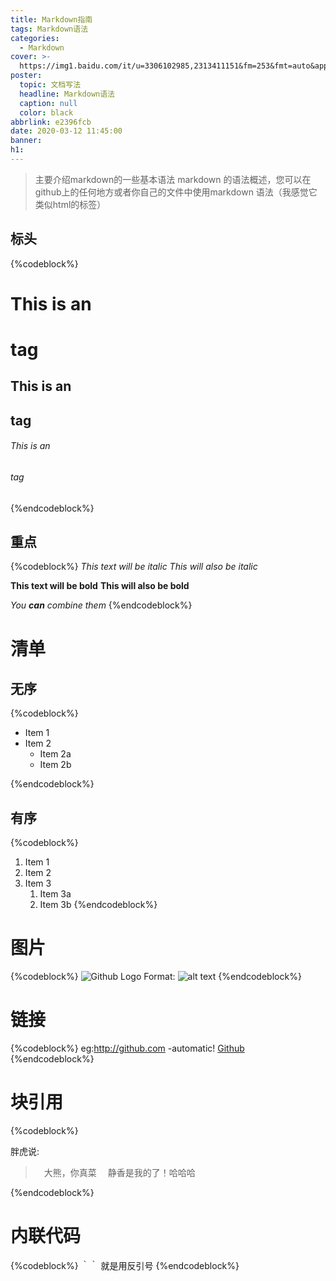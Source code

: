 ```yaml
---
title: Markdown指南
tags: Markdown语法
categories:
  - Markdown
cover: >-
  https://img1.baidu.com/it/u=3306102985,2313411151&fm=253&fmt=auto&app=138&f=PNG?w=2291&h=500
poster:
  topic: 文档写法
  headline: Markdown语法
  caption: null
  color: black
abbrlink: e2396fcb
date: 2020-03-12 11:45:00
banner:
h1:
---
```


<blockquote>
	主要介绍markdown的一些基本语法
	markdown 的语法概述，您可以在github上的任何地方或者你自己的文件中使用markdown 语法（我感觉它类似html的标签）
</blockquote>


<!--more-->

## 标头
{%codeblock%}
# This is an <h1> tag
## This is an <h2> tag
###### This is an <h6> tag
{%endcodeblock%}

## 重点
{%codeblock%}
*This text will be italic*
_This will also be italic_

**This text will be bold**
__This will also be bold__

_You **can** combine them_
{%endcodeblock%}

# 清单

## 无序
{%codeblock%}

* Item 1
* Item 2
  * Item 2a
  * Item 2b

{%endcodeblock%}

## 有序
{%codeblock%}
1. Item 1
1. Item 2
1. Item 3
   1. Item 3a
   1. Item 3b
{%endcodeblock%}

# 图片
{%codeblock%}
![Github Logo](/images/logo.png)
Format: ![alt text](url)
{%endcodeblock%}


# 链接
{%codeblock%}
eg:http://github.com -automatic!
[Github](http://github.com)
{%endcodeblock%}

# 块引用
{%codeblock%}

胖虎说:
>　大熊，你真菜
>　静香是我的了！哈哈哈

{%endcodeblock%}

# 内联代码
{%codeblock%}
｀<addr>｀ 就是用反引号
{%endcodeblock%}